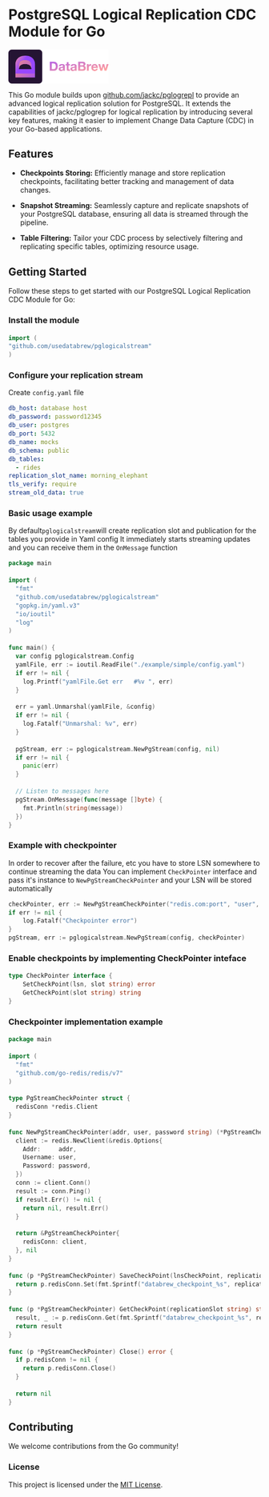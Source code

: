 # PostgreSQL Logical Replication CDC Module for Go

<img src='./images/databrew-logo.png' width="200px" align="middle" >

This Go module builds upon [github.com/jackc/pglogrepl](https://github.com/jackc/pglogrepl) to provide an advanced
logical replication solution for PostgreSQL. It extends the capabilities of jackc/pglogrep for logical replication by
introducing several key features, making it easier to implement Change Data Capture (CDC) in your Go-based applications.

## Features

- **Checkpoints Storing:** Efficiently manage and store replication checkpoints, facilitating better tracking and
  management of data changes.

- **Snapshot Streaming:** Seamlessly capture and replicate snapshots of your PostgreSQL database, ensuring all data is
  streamed through the pipeline.

- **Table Filtering:** Tailor your CDC process by selectively filtering and replicating specific tables, optimizing
  resource usage.

## Getting Started

Follow these steps to get started with our PostgreSQL Logical Replication CDC Module for Go:

### Install the module

```go
import (
"github.com/usedatabrew/pglogicalstream"
)

```

### Configure your replication stream

Create `config.yaml` file

```yaml
db_host: database host
db_password: password12345
db_user: postgres
db_port: 5432
db_name: mocks
db_schema: public
db_tables:
  - rides
replication_slot_name: morning_elephant
tls_verify: require
stream_old_data: true
```

### Basic usage example

By default`pglogicalstream`will create replication slot and publication for the tables you provide in Yaml config
It immediately starts streaming updates and you can receive them in the `OnMessage` function

```go
package main

import (
  "fmt"
  "github.com/usedatabrew/pglogicalstream"
  "gopkg.in/yaml.v3"
  "io/ioutil"
  "log"
)

func main() {
  var config pglogicalstream.Config
  yamlFile, err := ioutil.ReadFile("./example/simple/config.yaml")
  if err != nil {
    log.Printf("yamlFile.Get err   #%v ", err)
  }

  err = yaml.Unmarshal(yamlFile, &config)
  if err != nil {
    log.Fatalf("Unmarshal: %v", err)
  }

  pgStream, err := pglogicalstream.NewPgStream(config, nil)
  if err != nil {
    panic(err)
  }

  // Listen to messages here
  pgStream.OnMessage(func(message []byte) {
    fmt.Println(string(message))
  })
}
```

### Example with checkpointer

In order to recover after the failure, etc you have to store LSN somewhere to continue streaming the data
You can implement `CheckPointer` interface and pass it's instance to  `NewPgStreamCheckPointer` and your LSN
will be stored automatically

```go
checkPointer, err := NewPgStreamCheckPointer("redis.com:port", "user", "password")
if err != nil {
    log.Fatalf("Checkpointer error")
}
pgStream, err := pglogicalstream.NewPgStream(config, checkPointer)
```

### Enable checkpoints by implementing CheckPointer inteface

```go
type CheckPointer interface {
    SetCheckPoint(lsn, slot string) error
    GetCheckPoint(slot string) string
}
```

### Checkpointer implementation example

```go
package main

import (
  "fmt"
  "github.com/go-redis/redis/v7"
)

type PgStreamCheckPointer struct {
  redisConn *redis.Client
}

func NewPgStreamCheckPointer(addr, user, password string) (*PgStreamCheckPointer, error) {
  client := redis.NewClient(&redis.Options{
    Addr:     addr,
    Username: user,
    Password: password,
  })
  conn := client.Conn()
  result := conn.Ping()
  if result.Err() != nil {
    return nil, result.Err()
  }

  return &PgStreamCheckPointer{
    redisConn: client,
  }, nil
}

func (p *PgStreamCheckPointer) SaveCheckPoint(lnsCheckPoint, replicationSlot string) error {
  return p.redisConn.Set(fmt.Sprintf("databrew_checkpoint_%s", replicationSlot), lnsCheckPoint, 0).Err()
}

func (p *PgStreamCheckPointer) GetCheckPoint(replicationSlot string) string {
  result, _ := p.redisConn.Get(fmt.Sprintf("databrew_checkpoint_%s", replicationSlot)).Result()
  return result
}

func (p *PgStreamCheckPointer) Close() error {
  if p.redisConn != nil {
    return p.redisConn.Close()
  }

  return nil
}
```

## Contributing

We welcome contributions from the Go community!

### License

This project is licensed under the [MIT License](LICENSE).